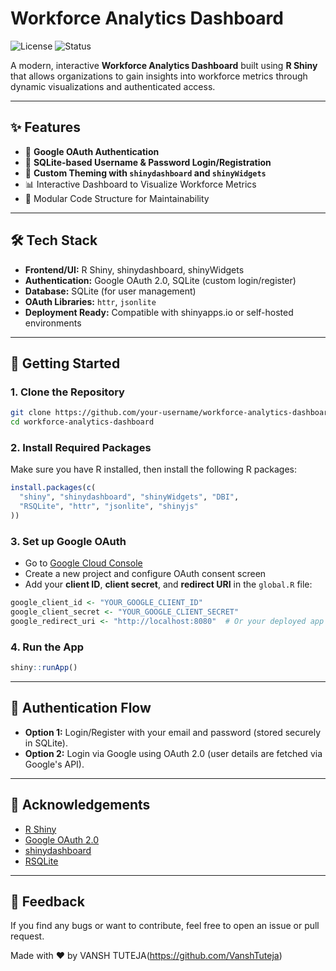 
# Workforce Analytics Dashboard

![License](https://img.shields.io/badge/license-MIT-blue.svg)
![Status](https://img.shields.io/badge/status-active-success)

A modern, interactive **Workforce Analytics Dashboard** built using **R Shiny** that allows organizations to gain insights into workforce metrics through dynamic visualizations and authenticated access.

---

## ✨ Features

- 🔐 **Google OAuth Authentication**
- 🔑 **SQLite-based Username & Password Login/Registration**
- 🎨 **Custom Theming with `shinydashboard` and `shinyWidgets`**
- 📊 Interactive Dashboard to Visualize Workforce Metrics
- 📁 Modular Code Structure for Maintainability

---
## 🛠️ Tech Stack

- **Frontend/UI:** R Shiny, shinydashboard, shinyWidgets
- **Authentication:** Google OAuth 2.0, SQLite (custom login/register)
- **Database:** SQLite (for user management)
- **OAuth Libraries:** `httr`, `jsonlite`
- **Deployment Ready:** Compatible with shinyapps.io or self-hosted environments

---

## 🚀 Getting Started

### 1. Clone the Repository
```bash
git clone https://github.com/your-username/workforce-analytics-dashboard.git
cd workforce-analytics-dashboard
```

### 2. Install Required Packages
Make sure you have R installed, then install the following R packages:

```r
install.packages(c(
  "shiny", "shinydashboard", "shinyWidgets", "DBI",
  "RSQLite", "httr", "jsonlite", "shinyjs"
))
```

### 3. Set up Google OAuth

- Go to [Google Cloud Console](https://console.cloud.google.com/)
- Create a new project and configure OAuth consent screen
- Add your **client ID**, **client secret**, and **redirect URI** in the `global.R` file:

```r
google_client_id <- "YOUR_GOOGLE_CLIENT_ID"
google_client_secret <- "YOUR_GOOGLE_CLIENT_SECRET"
google_redirect_uri <- "http://localhost:8080"  # Or your deployed app URL
```

### 4. Run the App
```r
shiny::runApp()
```

---

## 🔐 Authentication Flow

- **Option 1:** Login/Register with your email and password (stored securely in SQLite).
- **Option 2:** Login via Google using OAuth 2.0 (user details are fetched via Google's API).
---

## 🙌 Acknowledgements

- [R Shiny](https://shiny.rstudio.com/)
- [Google OAuth 2.0](https://developers.google.com/identity)
- [shinydashboard](https://rstudio.github.io/shinydashboard/)
- [RSQLite](https://cran.r-project.org/web/packages/RSQLite/index.html)

---

## 💬 Feedback

If you find any bugs or want to contribute, feel free to open an issue or pull request.

Made with ❤️ by VANSH TUTEJA(https://github.com/VanshTuteja)
